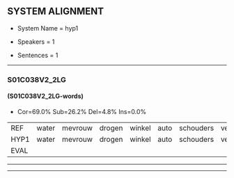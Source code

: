 
## SYSTEM ALIGNMENT

- System Name = hyp1

- Speakers = 1

- Sentences = 1

---

### S01C038V2_2LG

#### (S01C038V2_2LG-words)

- Cor=69.0%	Sub=26.2%	Del=4.8%	Ins=0.0%

|  |  |  |  |  |  |  |  |  |  |  |  |  |  |  |  |  |  |  |  |  |  |  |  |  |  |  |  |  |  |  |  |  |  |  |  |  |  |  |  |  |  |  |
|:--- |:---:|:---:|:---:|:---:|:---:|:---:|:---:|:---:|:---:|:---:|:---:|:---:|:---:|:---:|:---:|:---:|:---:|:---:|:---:|:---:|:---:|:---:|:---:|:---:|:---:|:---:|:---:|:---:|:---:|:---:|:---:|:---:|:---:|:---:|:---:|:---:|:---:|:---:|:---:|:---:|:---:|:---:|
| REF | water | mevrouw | drogen | winkel | auto | schouders | verhaal | koning | moeilijk | speelplaats | drinken | hoofdpijn | regen | vliegtuig | stoppen | opnieuw | * | gooien | sneeuwen | moeder | liedje | potlood | fietsbel | vinger | dichtbij | meisje | chauffeur | muziek | waarom | * | scheuren | lawaai | zwemmen | vuurwerk | appel | cola | kussen | eerste | circus | kleuren | voetbal | vlinder |
| HYP1 | water | mevrouw | drogen | winkel | auto | schouders | verhaal | koning | holik | speelplaats | drinken | hoortpijn | regen | vliegtuig | stoppen | opnieuw |  | gooien | sneeuwen | moeder | lietje | potloot | fitzbel | vinger | dichtbijul | loshe | chauffeur | muziek |  | waarom? | scheuren? | lawaai | zwemmen | vuurwerk | appel | cola | pussen | eerste | circus | kleuren | voetbal | flinder |
| EVAL |  |  |  |  |  |  |  |  | S |  |  | S |  |  |  |  | D |  |  |  | S | S | S |  | S | S |  |  | D | S | S |  |  |  |  |  | S |  |  |  |  | S |
---

---

